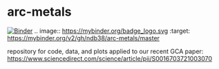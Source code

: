 # arc-metals

[![Binder](https://mybinder.org/badge_logo.svg)](https://mybinder.org/v2/gh/ndb38/arc-metals/master)
.. image:: https://mybinder.org/badge_logo.svg
 :target: https://mybinder.org/v2/gh/ndb38/arc-metals/master

repository for code, data, and plots applied to our recent GCA paper: https://www.sciencedirect.com/science/article/pii/S0016703721003070

